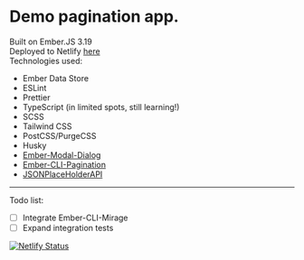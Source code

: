 # Demo pagination app.

Built on Ember.JS 3.19  
Deployed to Netlify [here](https://heuristic-wescoff-8b728b.netlify.app/)  
Technologies used:

- Ember Data Store
- ESLint
- Prettier
- TypeScript (in limited spots, still learning!)
- SCSS
- Tailwind CSS
- PostCSS/PurgeCSS
- Husky
- [Ember-Modal-Dialog](https://https://github.com/yapplabs/ember-modal-dialog)
- [Ember-CLI-Pagination](https://github.com/mharris717/ember-cli-pagination)
- [JSONPlaceHolderAPI](https://jsonplaceholder.typicode.com/)

---

Todo list:

- [ ] Integrate Ember-CLI-Mirage
- [ ] Expand integration tests

[![Netlify Status](https://api.netlify.com/api/v1/badges/873f3593-3ae4-49e8-ac60-10e313b9dc36/deploy-status)](https://app.netlify.com/sites/heuristic-wescoff-8b728b/deploys)
